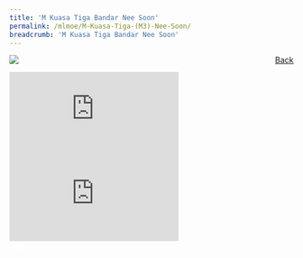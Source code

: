 ```yaml
---
title: 'M Kuasa Tiga Bandar Nee Soon'
permalink: /mlmoe/M-Kuasa-Tiga-(M3)-Nee-Soon/
breadcrumb: 'M Kuasa Tiga Bandar Nee Soon'
---
```

<a href="/gallery/pameran- bahasa- melayu-malay-language-exhibitions-e/community-partners/" style="float:right;">Back</a>
 <img src="/images/M3Nee Soon-ML.jpg"> <br/>
<div class="video-container">
  <iframe src="https://www.youtube.com/embed/PZdlpc1PrwM" frameborder="0" allow="accelerometer; autoplay; encrypted-media; gyroscope; picture-in-picture" allowfullscreen></iframe><br/>
 </div>
  <div class="video-container">
  <iframe src="https://www.youtube.com/embed/-iXSKRMgmcs" frameborder="0" allow="accelerometer; autoplay; encrypted-media; gyroscope; picture-in-picture" allowfullscreen></iframe><br/>
</div>
<div class="btntop"><a href="#top" style="text-decoration:none;"><span style="color:white"><b>Top</b></span></a></div>
